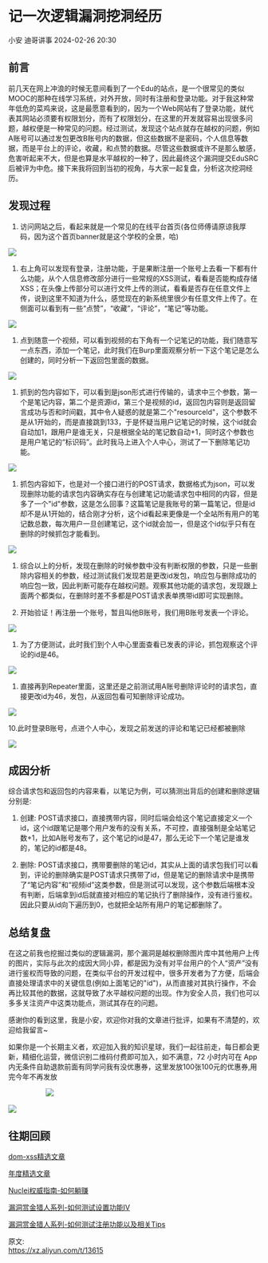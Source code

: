 #  记一次逻辑漏洞挖洞经历   
小安  迪哥讲事   2024-02-26 20:30  
  
## 前言  
  
前几天在网上冲浪的时候无意间看到了一个Edu的站点，是一个很常见的类似MOOC的那种在线学习系统，对外开放，同时有注册和登录功能。对于我这种常年低危的菜鸡来说，这是最愿意看到的，因为一个Web网站有了登录功能，就代表其网站必须要有权限划分，而有了权限划分，在这里的开发就容易出现很多问题，越权便是一种常见的问题。经过测试，发现这个站点就存在越权的问题，例如A账号可以通过发包更改B账号内的数据，但这些数据不是密码，个人信息等数据，而是平台上的评论，收藏，和点赞的数据。尽管这些数据或许不是那么敏感，危害听起来不大，但是也算是水平越权的一种了，因此最终这个漏洞提交EduSRC后被评为中危。接下来我将回到当初的视角，与大家一起复盘，分析这次挖洞经历。  
## 发现过程  
1. 访问网站之后，看起来就是一个常见的在线平台首页(各位师傅请原谅我厚码，因为这个首页banner就是这个学校的全景，哈)  
  
![](https://mmbiz.qpic.cn/mmbiz_png/YmmVSe19Qj6nwmXkXgdzuhsyQShgYjc6zrzMo90Xo9VPZJJicHHbyUZXmLh5O2536fY0WOwoS8JRBlkE0FYsnDA/640?wx_fmt=png&from=appmsg "")  
  
1. 右上角可以发现有登录，注册功能，于是果断注册一个账号上去看一下都有什么功能，从个人信息修改部分进行一些常规的XSS测试，看看是否能构成存储XSS；在头像上传部分可以进行文件上传的测试，看看是否存在任意文件上传，说到这里不知道为什么，感觉现在的新系统里很少有任意文件上传了。在侧面可以看到有一些“点赞”，“收藏”，“评论”，“笔记”等功能。  
  
![](https://mmbiz.qpic.cn/mmbiz_png/YmmVSe19Qj6nwmXkXgdzuhsyQShgYjc69nmzhVs0dH0qEQWLwEj0RIaibfyrNKcpPseQ4KPWzcBOPu4BLlvfF9Q/640?wx_fmt=png&from=appmsg "")  
  
1. 点到随意一个视频，可以看到视频的右下角有一个记笔记的功能，我们随意写一点东西，添加一个笔记，此时我们在Burp里面观察分析一下这个笔记是怎么创建的，同时分析一下返回包里面的数据。  
  
![](https://mmbiz.qpic.cn/mmbiz_png/YmmVSe19Qj6nwmXkXgdzuhsyQShgYjc6aC8XfhRKPXvghYAicgvattvNvWscWfDDj7I5ibJ2atYFYnfz1jVtibR9w/640?wx_fmt=png&from=appmsg "")  
  
1. 抓到的包内容如下，可以看到是json形式进行传输的，请求中三个参数，第一个是笔记内容，第二个是资源id，第三个是视频的id，返回包内容则是返回留言成功与否和时间戳，其中令人疑惑的就是第二个"resourceld"，这个参数不是从1开始的，而是直接跳到133，于是怀疑当用户记笔记的时候，这个id就会自动加1，跟用户是谁无关，只是根据全站的笔记数自动+1，同时这个参数也是用户笔记的“标识码”。此时我马上进入个人中心，测试了一下删除笔记功能。  
  
![](https://mmbiz.qpic.cn/mmbiz_png/YmmVSe19Qj6nwmXkXgdzuhsyQShgYjc6v3picqSibVPqTibAZRP2TuPOQ3pcJES7M0n0NYG9ibmpye70QsMrSNs2hQ/640?wx_fmt=png&from=appmsg "")  
  
1. 抓包内容如下，也是对一个接口进行的POST请求，数据格式为json，可以发现删除功能的请求包内容确实存在与创建笔记功能请求包中相同的内容，但是多了一个"id"参数，这是怎么回事？这篇笔记是我账号的第一篇笔记，但是id却不是从1开始的，结合刚才分析，这个id看起来更像是一个全站所有用户的笔记数总数，每次用户一旦创建笔记，这个id就会加一，但是这个id似乎只有在删除的时候抓包才能看到。  
  
![](https://mmbiz.qpic.cn/mmbiz_png/YmmVSe19Qj6nwmXkXgdzuhsyQShgYjc6NSRd2iacXA5nA8Jetz5J9xWLutRVxgBVVSyYlb28PYD0qFQicECzhtuQ/640?wx_fmt=png&from=appmsg "")  
  
1. 综合以上的分析，发现在删除的时候参数中没有判断权限的参数，只是一些删除内容相关的参数，经过测试我们发现若是更改id发包，响应包与删除成功的响应包一致，因此判断可能存在越权问题。观察其他功能的请求包，发现跟上面两个都类似，在删除时差不多都是POST请求表单携带id即可实现删除。  
  
1. 开始验证！再注册一个账号，暂且叫他B账号，我们用B账号发表一个评论。  
  
![](https://mmbiz.qpic.cn/mmbiz_png/YmmVSe19Qj6nwmXkXgdzuhsyQShgYjc6IicT2FfBGCoHByEnDbiabxsLiceSApibx5wibrjkAk6Vsp0bHDQhtA01gZg/640?wx_fmt=png&from=appmsg "")  
  
1. 为了方便测试，此时我们到个人中心里面查看已发表的评论，抓包观察这个评论的id是46。  
  
  
![](https://mmbiz.qpic.cn/mmbiz_png/YmmVSe19Qj6nwmXkXgdzuhsyQShgYjc6Vich4CjM0ib3walvpy25EQDHiaDrqrWN7ia6GMKJOic7nPmJS5R7AmhAibrg/640?wx_fmt=png&from=appmsg "")  
  
1. 直接再到Repeater里面，这里还是之前测试用A账号删除评论时的请求包，直接更改id为46，发包，从返回包看可知删除评论成功。  
  
![](https://mmbiz.qpic.cn/mmbiz_png/YmmVSe19Qj6nwmXkXgdzuhsyQShgYjc6UVR5SQAa40R4a5cHmWUg6WNDDLMiciaYhQmRpziaNajDibvDqibOTW5Qahw/640?wx_fmt=png&from=appmsg "")  
  
10.此时登录B账号，点进个人中心，发现之前发送的评论和笔记已经都被删除  
  
![](https://mmbiz.qpic.cn/mmbiz_png/YmmVSe19Qj6nwmXkXgdzuhsyQShgYjc6eqj1B17picViabzHP3CIwysib20BbHAiaVGuePAeTHHuFKovr6sJ4wgEPw/640?wx_fmt=png&from=appmsg "")  
  
  
## 成因分析  
  
综合请求包和返回包的内容来看，以笔记为例，可以猜测出背后的创建和删除逻辑分别是:  
1. 创建: POST请求接口，直接携带内容，同时后端会给这个笔记直接定义一个id，这个id跟笔记是哪个用户发布的没有关系，不可控，直接强制是全站笔记数+1，比如A账号发布了，这个笔记的id是47，那么无论下一个笔记是谁发的，笔记的id都是48。  
  
1. 删除: POST请求接口，携带要删除的笔记id，其实从上面的请求包我们可以看到，评论的删除确实是POST请求只携带了id，但是笔记的删除请求中是携带了“笔记内容”和“视频id”这类参数，但是测试可以发现，这个参数后端根本没有判断，后端拿到id后就直接对相应的笔记执行了删除操作，没有进行鉴权。因此只要从id向下遍历到0，也就把全站所有用户的笔记都删除了。  
  
## 总结复盘  
  
在这之前我也挖掘过类似的逻辑漏洞，那个漏洞是越权删除图片库中其他用户上传的图片，实际与此次的成因大同小异，都是因为没有对平台用户的个人“资产”没有进行鉴权而导致的问题，在类似平台的开发过程中，很多开发者为了方便，后端会直接处理请求中的关键信息(例如上面笔记的"id")，从而直接对其执行操作，不会再比较其他的数据，这就导致了水平越权问题的出现。作为安全人员，我们也可以多多关注资产中这类功能点，测试其存在的问题。  
  
感谢你的看到这里，我是小安，欢迎你对我的文章进行批评，如果有不清楚的，欢迎给我留言~  
  
  
如果你是一个长期主义者，欢迎加入我的知识星球，我们一起往前走，每日都会更新，精细化运营，微信识别二维码付费即可加入，如不满意，72 小时内可在 App 内无条件自助退款前面有同学问我有没优惠券，这里发放100张100元的优惠券,用完今年不再发放  
  
                   ![](https://mmbiz.qpic.cn/mmbiz_png/YmmVSe19Qj7N5nMaJbtnMPVw96ZcVbWfp6SGDicUaGZyrWOM67xP8Ot3ftyqOybMqbj1005WvMNbDJO0hOWkCaQ/640?wx_fmt=png&from=appmsg "")  
  
  
  
![](https://mmbiz.qpic.cn/mmbiz_png/YmmVSe19Qj5jYW8icFkojHqg2WTWTjAnvcuF7qGrj3JLz1VgSFDDMOx0DbKjsia5ibMpeISsibYJ0ib1d2glMk2hySA/640?wx_fmt=png&wxfrom=5&wx_lazy=1&wx_co=1 "")  
  
## 往期回顾  
  
  
[](http://mp.weixin.qq.com/s?__biz=MzIzMTIzNTM0MA==&mid=2247486912&idx=1&sn=8704ce12dedf32923c6af49f1b139470&chksm=e8a607a3dfd18eb5abc302a40da024dbd6ada779267e31c20a0fe7bbc75a5947f19ba43db9c7&scene=21#wechat_redirect)  
  
[dom-xss精选文章](http://mp.weixin.qq.com/s?__biz=MzIzMTIzNTM0MA==&mid=2247488819&idx=1&sn=5141f88f3e70b9c97e63a4b68689bf6e&chksm=e8a61f50dfd1964692f93412f122087ac160b743b4532ee0c1e42a83039de62825ebbd066a1e&scene=21#wechat_redirect)  
  
  
[年度精选文章](http://mp.weixin.qq.com/s?__biz=MzIzMTIzNTM0MA==&mid=2247487187&idx=1&sn=622438ee6492e4c639ebd8500384ab2f&chksm=e8a604b0dfd18da6c459b4705abd520cc2259a607dd9306915d845c1965224cc117207fc6236&scene=21#wechat_redirect)  
[](http://mp.weixin.qq.com/s?__biz=MzIzMTIzNTM0MA==&mid=2247487187&idx=1&sn=622438ee6492e4c639ebd8500384ab2f&chksm=e8a604b0dfd18da6c459b4705abd520cc2259a607dd9306915d845c1965224cc117207fc6236&scene=21#wechat_redirect)  
  
  
[Nuclei权威指南-如何躺赚](http://mp.weixin.qq.com/s?__biz=MzIzMTIzNTM0MA==&mid=2247487122&idx=1&sn=32459310408d126aa43240673b8b0846&chksm=e8a604f1dfd18de737769dd512ad4063a3da328117b8a98c4ca9bc5b48af4dcfa397c667f4e3&scene=21#wechat_redirect)  
  
  
[漏洞赏金猎人系列-如何测试设置功能IV](http://mp.weixin.qq.com/s?__biz=MzIzMTIzNTM0MA==&mid=2247486973&idx=1&sn=6ec419db11ff93d30aa2fbc04d8dbab6&chksm=e8a6079edfd18e88f6236e237837ee0d1101489d52f2abb28532162e2937ec4612f1be52a88f&scene=21#wechat_redirect)  
  
  
[漏洞赏金猎人系列-如何测试注册功能以及相关Tips](http://mp.weixin.qq.com/s?__biz=MzIzMTIzNTM0MA==&mid=2247486764&idx=1&sn=9f78d4c937675d76fb94de20effdeb78&chksm=e8a6074fdfd18e59126990bc3fcae300cdac492b374ad3962926092aa0074c3ee0945a31aa8a&scene=21#wechat_redirect)  
[](http://mp.weixin.qq.com/s?__biz=MzIzMTIzNTM0MA==&mid=2247486764&idx=1&sn=9f78d4c937675d76fb94de20effdeb78&chksm=e8a6074fdfd18e59126990bc3fcae300cdac492b374ad3962926092aa0074c3ee0945a31aa8a&scene=21#wechat_redirect)  
  
  
原文:  
https://xz.aliyun.com/t/13615  
  
